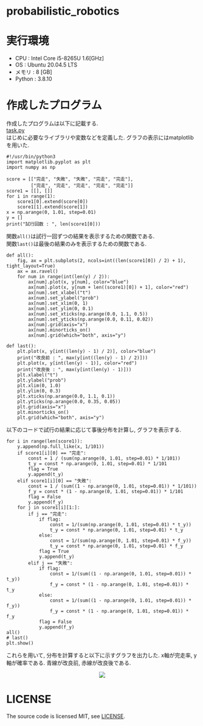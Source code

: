 # probabilistic_robotics
# 実行環境
* CPU : Intel Core i5-8265U 1.6[GHz]
* OS : Ubuntu 20.04.5 LTS  
* メモリ : 8 [GB]
* Python : 3.8.10
# 作成したプログラム
作成したプログラムは以下に記載する.  
[task.py](https://github.com/kazukishirasu/probrobotics_task/blob/master/task.py)  
はじめに必要なライブラリや変数などを定義した. グラフの表示にはmatplotlibを用いた.
```
#!/usr/bin/python3
import matplotlib.pyplot as plt
import numpy as np

score = [["完走", "失敗", "失敗", "完走", "完走"],
         ["完走", "完走", "完走", "完走", "完走"]]
score1 = [[], []]
for i in range(1):
    score1[0].extend(score[0])
    score1[1].extend(score[1])
x = np.arange(0, 1.01, step=0.01)
y = []
print("試行回数 : ", len(score1[0]))
```
関数```all()```は試行一回ずつの結果を表示するための関数である.  
関数```last()```は最後の結果のみを表示するための関数である.  
```
def all():
    fig, ax = plt.subplots(2, ncols=int((len(score1[0]) / 2) + 1), tight_layout=True)
    ax = ax.ravel()
    for num in range(int(len(y) / 2)):
        ax[num].plot(x, y[num], color="blue")
        ax[num].plot(x, y[num + len((score1)[0]) + 1], color="red")
        ax[num].set_xlabel("t")
        ax[num].set_ylabel("prob")
        ax[num].set_xlim(0, 1)
        ax[num].set_ylim(0, 0.1)
        ax[num].set_xticks(np.arange(0.0, 1.1, 0.5))
        ax[num].set_yticks(np.arange(0.0, 0.11, 0.02))
        ax[num].grid(axis="x")
        ax[num].minorticks_on()
        ax[num].grid(which="both", axis="y")
        
def last():
    plt.plot(x, y[int((len(y) - 1) / 2)], color="blue")
    print("改良前 : ", max(y[int((len(y) - 1) / 2)]))
    plt.plot(x, y[int(len(y) - 1)], color="red")
    print("改良後 : ", max(y[int(len(y) - 1)]))
    plt.xlabel("t")
    plt.ylabel("prob")
    plt.xlim(0, 1.0)
    plt.ylim(0, 0.3)
    plt.xticks(np.arange(0.0, 1.1, 0.1))
    plt.yticks(np.arange(0.0, 0.35, 0.05))
    plt.grid(axis="x")
    plt.minorticks_on()
    plt.grid(which="both", axis="y")
```
以下のコードで試行の結果に応じて事後分布を計算し, グラフを表示する.  
```
for i in range(len(score1)):
    y.append(np.full_like(x, 1/101))
    if score1[i][0] == "完走":
        const = 1 / (sum(np.arange(0, 1.01, step=0.01) * 1/101))
        t_y = const * np.arange(0, 1.01, step=0.01) * 1/101
        flag = True
        y.append(t_y)
    elif score1[i][0] == "失敗":
        const = 1 / (sum((1 - np.arange(0, 1.01, step=0.01)) * 1/101))
        f_y = const * (1 - np.arange(0, 1.01, step=0.01)) * 1/101
        flag = False
        y.append(f_y)
    for j in score1[i][1:]:
        if j == "完走":
            if flag:
                const = 1/(sum(np.arange(0, 1.01, step=0.01) * t_y))
                t_y = const * np.arange(0, 1.01, step=0.01) * t_y
            else:
                const = 1/(sum(np.arange(0, 1.01, step=0.01) * f_y))
                t_y = const * np.arange(0, 1.01, step=0.01) * f_y
            flag = True
            y.append(t_y)
        elif j == "失敗":
            if flag:
                const = 1/(sum((1 - np.arange(0, 1.01, step=0.01)) * t_y))
                f_y = const * (1 - np.arange(0, 1.01, step=0.01)) * t_y
            else:
                const = 1/(sum((1 - np.arange(0, 1.01, step=0.01)) * f_y))
                f_y = const * (1 - np.arange(0, 1.01, step=0.01)) * f_y
            flag = False
            y.append(f_y)
all()
# last()
plt.show()
```
これらを用いて, 分布を計算すると以下に示すグラフを出力した. x軸が完走率, y軸が確率である. 青線が改良前, 赤線が改良後である.  
<p align="center">
  <img src="https://user-images.githubusercontent.com/72000550/211546123-21dae3fc-5c4e-4e03-baed-4ff426ba4075.png">
</p>

# LICENSE
The source code is licensed MIT, see [LICENSE](https://github.com/kazukishirasu/probrobotics_task/blob/master/LICENSE).
